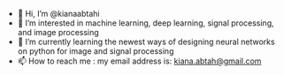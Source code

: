 - 👋 Hi, I’m @kianaabtahi
- 👀 I’m interested in machine learning, deep learning, signal processing, and image processing 
- 🌱 I’m currently learning the newest ways of designing neural networks on python for image and signal processing
- 📫 How to reach me : my email address is: kiana.abtah@gmail.com

<!---
kianaabtahi/kianaabtahi is a ✨ special ✨ repository because its `README.md` (this file) appears on your GitHub profile.
You can click the Preview link to take a look at your changes.
--->
